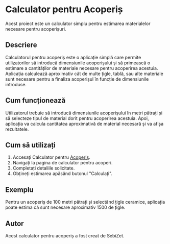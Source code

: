 # Calculator pentru Acoperiș

Acest proiect este un calculator simplu pentru estimarea materialelor necesare pentru acoperișuri.

## Descriere

Calculatorul pentru acoperiș este o aplicație simplă care permite utilizatorilor să introducă dimensiunile acoperișului și să primească o estimare a cantităților de materiale necesare pentru acoperirea acestuia. Aplicația calculează aproximativ cât de multe țigle, tablă, sau alte materiale sunt necesare pentru a finaliza acoperișul în funcție de dimensiunile introduse.

## Cum funcționează

Utilizatorul trebuie să introducă dimensiunile acoperișului în metri pătrați și să selecteze tipul de material dorit pentru acoperirea acestuia. Apoi, aplicația va calcula cantitatea aproximativă de material necesară și va afișa rezultatele.

## Cum să utilizați

1. Accesați Calculator pentru [Acoperiș](https://mesteracoperis.ro).
2. Navigați la pagina de calculator pentru acoperi.
3. Completați detaliile solicitate.
4. Obțineți estimarea apăsând butonul "Calculați".

## Exemplu

Pentru un acoperiș de 100 metri pătrați și selectând țigle ceramice, aplicația poate estima că sunt necesare aproximativ 1500 de țigle.

## Autor

Acest calculator pentru acoperiș a fost creat de SebiZet. 
